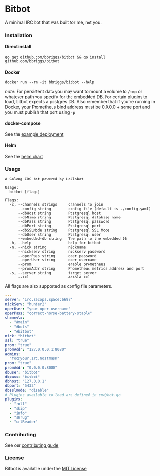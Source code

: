 # Bitbot

A minimal IRC bot that was built for me, not you.

### Installation

#### Direct install
`go get github.com/bbriggs/bitbot && go install github.com/bbriggs/bitbot`

#### Docker

`docker run --rm -it bbriggs/bitbot --help`

_note_: For persistent data you may want to mount a volume to `/tmp` or whatever path you specify for the embedded DB. For certain plugins to load, bitbot expects a postgres DB. 
Also remember that if you're running in Docker, your Prometheus bind address must be 0.0.0.0 + some port and you must publish that port using `-p`

#### docker-compose

See the [example deployment](docker-compose.yml)

#### Helm

See the [helm chart](https://artifacthub.io/packages/helm/bbriggs/bitbot)

### Usage
```
A Golang IRC bot powered by Hellabot

Usage:
  bitbot [flags]

Flags:
  -c, --channels strings     channels to join
      --config string        config file (default is ./config.yaml)
      --dbHost string        Postgresql host
      --dbName string        Postgresql database name
      --dbPass string        Postgresql password
      --dbPort string        Postgresql port
      --dbSSLMode string     Postgresql SSL Mode
      --dbUser string        Postgresql user
      --embedded-db string   The path to the embedded DB
  -h, --help                 help for bitbot
  -n, --nick string          nickname
      --nickserv string      nickserv password
      --operPass string      oper password
      --operUser string      oper username
      --prom                 enable prometheus
      --promAddr string      Prometheus metrics address and port
  -s, --server string        target server
      --ssl                  enable ssl
```

All flags are also supported as config file parameters.
```yaml
---
server: "irc.secops.space:6697"
nickServ: "hunter2"
operUser: "your-oper-username"
operPass: "correct-horse-battery-staple"
channels:
  - "#main"
  - "#bots"
  - "#bitbot"
nick: "bitbot"
ssl: "true"
prom: "true"
promAddr: "127.0.0.0.1:8080"
admins:
  "foo@your.irc.hostmask"
prom: "true"
promAddr: "0.0.0.0:8080"
dbuser: "bitbot"
dbpass: "bitbot"
dbhost: "127.0.0.1"
dbport: "5432"
dbsslmode: "disable"
# Plugins available to load are defined in cmd/bot.go
plugins:
  - "roll"
  - "skip"
  - "info"
  - "shrug"
  - "urlReader"
```

### Contributing

See our [contributing guide](CONTRIBUTING.md)

### License

Bitbot is available under the [MIT License](LICENSE)
